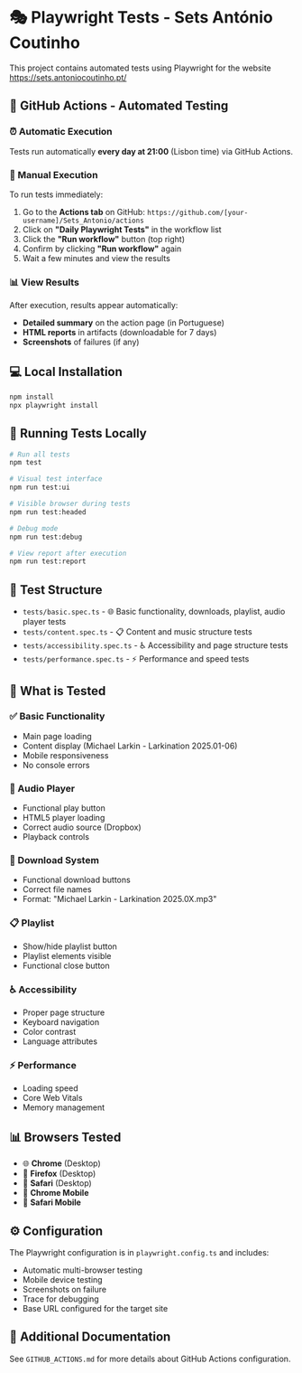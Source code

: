 # 🎭 Playwright Tests - Sets António Coutinho

This project contains automated tests using Playwright for the website https://sets.antoniocoutinho.pt/

## 🚀 GitHub Actions - Automated Testing

### ⏰ Automatic Execution
Tests run automatically **every day at 21:00** (Lisbon time) via GitHub Actions.

### 🔧 Manual Execution
To run tests immediately:

1. Go to the **Actions tab** on GitHub: `https://github.com/[your-username]/Sets_Antonio/actions`
2. Click on **"Daily Playwright Tests"** in the workflow list
3. Click the **"Run workflow"** button (top right)
4. Confirm by clicking **"Run workflow"** again
5. Wait a few minutes and view the results

### 📊 View Results
After execution, results appear automatically:
- **Detailed summary** on the action page (in Portuguese)
- **HTML reports** in artifacts (downloadable for 7 days)
- **Screenshots** of failures (if any)

## 💻 Local Installation

```bash
npm install
npx playwright install
```

## 🧪 Running Tests Locally

```bash
# Run all tests
npm test

# Visual test interface
npm run test:ui

# Visible browser during tests
npm run test:headed

# Debug mode
npm run test:debug

# View report after execution
npm run test:report
```

## 📁 Test Structure

- `tests/basic.spec.ts` - 🌐 Basic functionality, downloads, playlist, audio player tests
- `tests/content.spec.ts` - 📋 Content and music structure tests
- `tests/accessibility.spec.ts` - ♿ Accessibility and page structure tests
- `tests/performance.spec.ts` - ⚡ Performance and speed tests

## 🎯 What is Tested

### ✅ Basic Functionality
- Main page loading
- Content display (Michael Larkin - Larkination 2025.01-06)
- Mobile responsiveness
- No console errors

### 🎵 Audio Player
- Functional play button
- HTML5 player loading
- Correct audio source (Dropbox)
- Playback controls

### 📁 Download System
- Functional download buttons
- Correct file names
- Format: "Michael Larkin - Larkination 2025.0X.mp3"

### 📋 Playlist
- Show/hide playlist button
- Playlist elements visible
- Functional close button

### ♿ Accessibility
- Proper page structure
- Keyboard navigation
- Color contrast
- Language attributes

### ⚡ Performance
- Loading speed
- Core Web Vitals
- Memory management

## 📊 Browsers Tested

- 🌐 **Chrome** (Desktop)
- 🦊 **Firefox** (Desktop)
- 🧭 **Safari** (Desktop)
- 📱 **Chrome Mobile**
- 📱 **Safari Mobile**

## ⚙️ Configuration

The Playwright configuration is in `playwright.config.ts` and includes:
- Automatic multi-browser testing
- Mobile device testing
- Screenshots on failure
- Trace for debugging
- Base URL configured for the target site

## 📝 Additional Documentation

See `GITHUB_ACTIONS.md` for more details about GitHub Actions configuration.